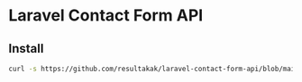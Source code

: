 # Laravel Contact Form API

## Install

```bash
curl -s https://github.com/resultakak/laravel-contact-form-api/blob/main/install.sh | bash
```
